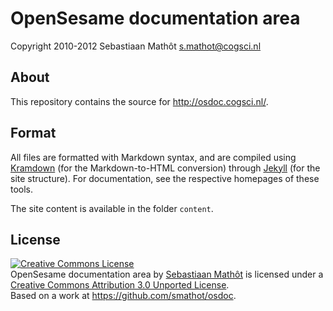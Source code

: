 OpenSesame documentation area
=============================

Copyright 2010-2012
Sebastiaan Mathôt <s.mathot@cogsci.nl>

About
-----

This repository contains the source for <http://osdoc.cogsci.nl/>.

Format
------

All files are formatted with Markdown syntax, and are compiled using [Kramdown][] (for the Markdown-to-HTML conversion) through [Jekyll][] (for the site structure). For documentation, see the respective homepages of these tools.

The site content is available in the folder `content`.

[kramdown]: http://kramdown.rubyforge.org/
[jekyll]: https://github.com/mojombo/jekyll

License
-------

<a rel="license" href="http://creativecommons.org/licenses/by/3.0/deed.en_US"><img alt="Creative Commons License" style="border-width:0" src="http://i.creativecommons.org/l/by/3.0/88x31.png" /></a><br /><span xmlns:dct="http://purl.org/dc/terms/" property="dct:title">OpenSesame documentation area</span> by <a xmlns:cc="http://creativecommons.org/ns#" href="http://osdoc.cogsci.nl" property="cc:attributionName" rel="cc:attributionURL">Sebastiaan Mathôt</a> is licensed under a <a rel="license" href="http://creativecommons.org/licenses/by/3.0/deed.en_US">Creative Commons Attribution 3.0 Unported License</a>.<br />Based on a work at <a xmlns:dct="http://purl.org/dc/terms/" href="https://github.com/smathot/osdoc" rel="dct:source">https://github.com/smathot/osdoc</a>.